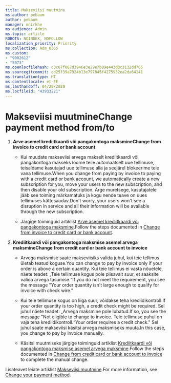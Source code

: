 ```yaml
---
title: Makseviisi muutmine
ms.author: pebaum
author: pebaum
manager: mnirkhe
ms.audience: Admin
ms.topic: article
ROBOTS: NOINDEX, NOFOLLOW
localization_priority: Priority
ms.collection: Adm_O365
ms.custom:
- "9002612"
- "5073"
ms.openlocfilehash: c3c67f067d3946e3e29e7b09e443d3c3132dd765
ms.sourcegitcommit: cd25f39a7924b13e797845f4275932ea2da64141
ms.translationtype: HT
ms.contentlocale: et-EE
ms.lasthandoff: 04/29/2020
ms.locfileid: "43933221"
---
```

# <a name="change-payment-method-fromto"></a><span data-ttu-id="be03a-102">Makseviisi muutmine</span><span class="sxs-lookup"><span data-stu-id="be03a-102">Change payment method from/to</span></span>

1. <span data-ttu-id="be03a-103">**Arve asemel krediitkaardi või pangakontoga maksmine**</span><span class="sxs-lookup"><span data-stu-id="be03a-103">**Change from invoice to credit card or bank account**</span></span>

    - <span data-ttu-id="be03a-104">Kui muudate makseviisi arvega makselt krediitkaardi või pangakontoga makseks loome teile automaatselt uue tellimuse, teisaldame kasutajad uue tellimuse alla ja seejärel blokeerime teie vana tellimuse.</span><span class="sxs-lookup"><span data-stu-id="be03a-104">When you change from paying by invoice to paying with a credit card or bank account, we automatically create a new subscription for you, move your users to the new subscription, and then disable your old subscription.</span></span> <span data-ttu-id="be03a-105">Ärge muretsege, kasutajatele jääb see toiming märkamatuks ja kogu nende teave on uues tellimuses kättesaadav.</span><span class="sxs-lookup"><span data-stu-id="be03a-105">Don't worry, your users won't see a disruption in service and all their information will be available through the new subscription.</span></span> 

    - <span data-ttu-id="be03a-106">Järgige toiminguid artiklist [Arve asemel krediitkaardi või pangakontoga maksmine](https://docs.microsoft.com/microsoft-365/commerce/billing-and-payments/change-payment-method?view=o365-worldwide#change-from-invoice-to-credit-card-or-bank-account).</span><span class="sxs-lookup"><span data-stu-id="be03a-106">Follow the steps documented in [Change from invoice to credit card or bank account](https://docs.microsoft.com/microsoft-365/commerce/billing-and-payments/change-payment-method?view=o365-worldwide#change-from-invoice-to-credit-card-or-bank-account).</span></span>

2. <span data-ttu-id="be03a-107">**Krediitkaardi või pangakontoga maksmise asemel arvega maksmine**</span><span class="sxs-lookup"><span data-stu-id="be03a-107">**Change from credit card or bank account to invoice**</span></span>

    - <span data-ttu-id="be03a-108">Arvega maksmise saate makseviisiks valida juhul, kui teie tellimus ületab teatud koguse.</span><span class="sxs-lookup"><span data-stu-id="be03a-108">You can change to pay by invoice only if your order is above a certain quantity.</span></span> <span data-ttu-id="be03a-109">Kui teie tellimus ei vasta nõuetele, näete teadet: „Teie tellimuse kogus pole piisavalt suur, et saaksite valida arvega tasumise.“</span><span class="sxs-lookup"><span data-stu-id="be03a-109">If you do not meet the requirement, you see the message "Your order quantity isn't large enough to qualify for invoice with check wire."</span></span>

    - <span data-ttu-id="be03a-110">Kui teie tellimuse kogus on liiga suur, võidakse teha krediidikontroll.</span><span class="sxs-lookup"><span data-stu-id="be03a-110">If your order quantity is too high, a credit check might be required.</span></span> <span data-ttu-id="be03a-111">Sel juhul näete teadet: „Arvega maksmine pole lubatud.</span><span class="sxs-lookup"><span data-stu-id="be03a-111">If so, you see the message "Not eligible to change to invoice.</span></span> <span data-ttu-id="be03a-112">Teie tellimuse puhul on vaja teha krediidikontroll.“</span><span class="sxs-lookup"><span data-stu-id="be03a-112">Your order requires a credit check."</span></span> <span data-ttu-id="be03a-113">Sel juhul saate makseviisi käsitsi arvega maksmiseks muuta.</span><span class="sxs-lookup"><span data-stu-id="be03a-113">In this case, you change to pay by invoice manually.</span></span>

    - <span data-ttu-id="be03a-114">Käsitsi muutmiseks järgige toiminguid artiklist [Krediitkaardi või pangakontoga maksmise asemel arvega maksmine](https://docs.microsoft.com/microsoft-365/commerce/billing-and-payments/change-payment-method?view=o365-worldwide#change-from-credit-card-or-bank-account-to-invoice).</span><span class="sxs-lookup"><span data-stu-id="be03a-114">Follow the steps documented in [Change from credit card or bank account to invoice](https://docs.microsoft.com/microsoft-365/commerce/billing-and-payments/change-payment-method?view=o365-worldwide#change-from-credit-card-or-bank-account-to-invoice) to complete the manual change.</span></span>

<span data-ttu-id="be03a-115">Lisateavet leiate artiklist [Makseviisi muutmine](https://docs.microsoft.com/microsoft-365/commerce/billing-and-payments/change-payment-method).</span><span class="sxs-lookup"><span data-stu-id="be03a-115">For more information, see [Change your payment method](https://docs.microsoft.com/microsoft-365/commerce/billing-and-payments/change-payment-method).</span></span>
